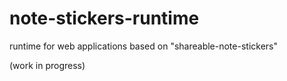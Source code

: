 # note-stickers-runtime #

runtime for web applications based on "shareable-note-stickers"

(work in progress)
